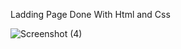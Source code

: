 Ladding Page Done With Html and Css

![Screenshot (4)](https://user-images.githubusercontent.com/83326978/125906612-178e7771-9086-47d3-8af2-446727e70c64.png)
